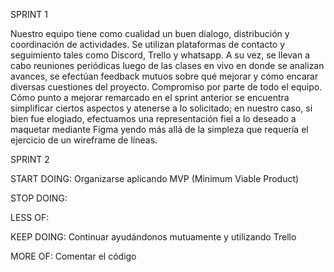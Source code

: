 SPRINT 1

Nuestro equipo tiene como cualidad un buen dialogo, distribución y coordinación de actividades. Se utilizan plataformas de contacto y seguimiento tales como Discord, Trello y whatsapp. A su vez, se llevan a cabo reuniones periódicas luego de las clases en vivo en donde se analizan avances, se efectúan feedback mutuos sobre qué mejorar y cómo encarar diversas cuestiones del proyecto. Compromiso por parte de todo el equipo.
Cómo punto a mejorar remarcado en el sprint anterior se encuentra simplificar ciertos aspectos y atenerse a lo solicitado; en nuestro caso, si bien fue elogiado, efectuamos una representación fiel a lo deseado a maquetar mediante Figma yendo más allá de la simpleza que requería el ejercicio de un wireframe de líneas.   

SPRINT 2

START DOING: Organizarse aplicando MVP (Minimum Viable Product)

STOP DOING: 

LESS OF: 

KEEP DOING: Continuar ayudándonos mutuamente y utilizando Trello

MORE OF: Comentar el código 
